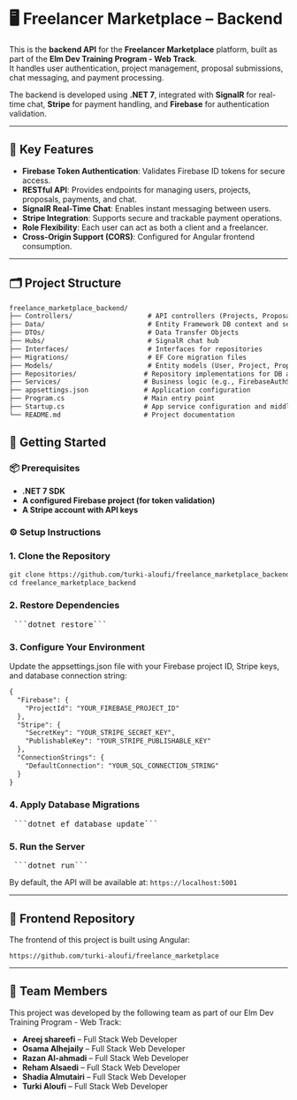 # 🖥️ Freelancer Marketplace – Backend

This is the **backend API** for the **Freelancer Marketplace** platform, built as part of the **Elm Dev Training Program - Web Track**.  
It handles user authentication, project management, proposal submissions, chat messaging, and payment processing.

The backend is developed using **.NET 7**, integrated with **SignalR** for real-time chat, **Stripe** for payment handling, and **Firebase** for authentication validation.

---

## 🚀 Key Features

- **Firebase Token Authentication**: Validates Firebase ID tokens for secure access.
- **RESTful API**: Provides endpoints for managing users, projects, proposals, payments, and chat.
- **SignalR Real-Time Chat**: Enables instant messaging between users.
- **Stripe Integration**: Supports secure and trackable payment operations.
- **Role Flexibility**: Each user can act as both a client and a freelancer.
- **Cross-Origin Support (CORS)**: Configured for Angular frontend consumption.

---

## 🗂️ Project Structure

```txt
freelance_marketplace_backend/
├── Controllers/                   # API controllers (Projects, Proposals, Chat, Payments, etc.)
├── Data/                          # Entity Framework DB context and seed data
├── DTOs/                          # Data Transfer Objects
├── Hubs/                          # SignalR chat hub
├── Interfaces/                    # Interfaces for repositories
├── Migrations/                    # EF Core migration files
├── Models/                        # Entity models (User, Project, Proposal, etc.)
├── Repositories/                 # Repository implementations for DB access
├── Services/                     # Business logic (e.g., FirebaseAuthService, StripeService)
├── appsettings.json              # Application configuration
├── Program.cs                    # Main entry point
├── Startup.cs                    # App service configuration and middleware
└── README.md                     # Project documentation
```

## 🔧 Getting Started

### 📦 Prerequisites
- **.NET 7 SDK**
- **A configured Firebase project (for token validation)**
- **A Stripe account with API keys**

### ⚙️ Setup Instructions

### 1. Clone the Repository

```txt
git clone https://github.com/turki-aloufi/freelance_marketplace_backend.git
cd freelance_marketplace_backend
```

### 2. Restore Dependencies
<pre> ```dotnet restore``` </pre>

### 3. Configure Your Environment
Update the appsettings.json file with your Firebase project ID, Stripe keys, and database connection string:

```txt
{
  "Firebase": {
    "ProjectId": "YOUR_FIREBASE_PROJECT_ID"
  },
  "Stripe": {
    "SecretKey": "YOUR_STRIPE_SECRET_KEY",
    "PublishableKey": "YOUR_STRIPE_PUBLISHABLE_KEY"
  },
  "ConnectionStrings": {
    "DefaultConnection": "YOUR_SQL_CONNECTION_STRING"
  }
}
```

### 4. Apply Database Migrations
<pre> ```dotnet ef database update``` </pre>

### 5. Run the Server
<pre> ```dotnet run``` </pre>


By default, the API will be available at: `https://localhost:5001`

---

## 🔗 Frontend Repository

The frontend of this project is built using Angular:  

`https://github.com/turki-aloufi/freelance_marketplace`

---

## 👥 Team Members

This project was developed by the following team as part of our Elm Dev Training Program - Web Track:

- **Areej shareefi**  –  Full Stack Web Developer
- **Osama Alhejaily** –  Full Stack Web Developer
- **Razan Al-ahmadi** –  Full Stack Web Developer
- **Reham Alsaedi**  –   Full Stack Web Developer
- **Shadia Almutairi** – Full Stack Web Developer
- **Turki Aloufi**   –   Full Stack Web Developer
